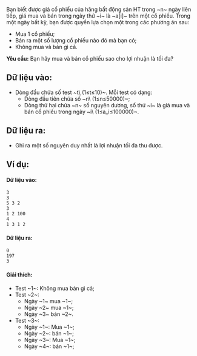 Bạn biết được giá cố phiếu của hãng bất động sản HT trong ~n~ ngày liên tiếp, giá mua và bán trong ngày thứ ~i~ là ~a[i]~ trên một cổ phiếu. Trong một ngày bất kỳ, bạn được quyền lựa chọn một trong các phương án sau:
- Mua 1 cổ phiếu;
- Bán ra một số lượng cổ phiếu nào đó mà bạn có;
- Không mua và bán gì cả.

**Yêu cầu:** Bạn hãy mua và bán cổ phiếu sao cho lợi nhuận là tối đa?

## Dữ liệu vào:
- Dòng đầu chứa số test ~t\ (1≤t≤10)~. Mỗi test có dạng:
	- Dòng đầu tiên chứa số ~n\ (1≤n≤50000)~;
	- Dòng thứ hai chứa ~n~ số nguyên dương, số thứ ~i~ là giá mua và bán cổ phiếu trong ngày ~i\ (1≤a_i≤100000)~.

## Dữ liệu ra:
- Ghi ra một số nguyên duy nhất là lợi nhuận tối đa thu được.

## Ví dụ:
#### Dữ liệu vào:
```
3
3
5 3 2
3
1 2 100
4
1 3 1 2
```

#### Dữ liệu ra:
```
0
197
3
```

#### Giải thích:
- Test ~1~: Không mua bán gì cả;
- Test ~2~:
	- Ngày ~1~ mua ~1~;
	- Ngày ~2~ mua ~1~;
	- Ngày ~3~ bán ~2~.
- Test ~3~:
	- Ngày ~1~: Mua ~1~;
	- Ngày ~2~: bán ~1~;
	- Ngày ~3~: Mua ~1~;
	- Ngày ~4~: bán ~1~;
